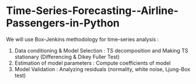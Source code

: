 # Time-Series-Forecasting--Airline-Passengers-in-Python

We will use Box-Jenkins methodology for time-series analysis :

1. Data conditioning & Model Selection : TS decomposition and Making TS stationary (Differencing & Dikey Fuller Test)
2. Estimation of model parameters : Compute coefficients of model
3. Model Validation : Analyzing residuals (normality, white noise, Ljung-Box test)
